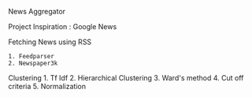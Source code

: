 News Aggregator 

Project Inspiration : Google News

Fetching News using RSS

    1. Feedparser
    2. Newspaper3k
    
Clustering
    1. Tf Idf 
    2. Hierarchical Clustering
    3. Ward's method
    4. Cut off criteria
    5. Normalization